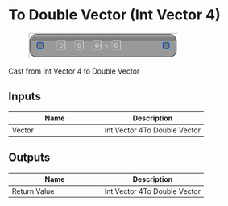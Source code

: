 # To Double Vector (Int Vector 4)

<div align="left" data-full-width="false"><figure><img src="../../../../api/Math/Conversions/To_Double_Vector_(Int_Vector_4).png" alt=""><figcaption></figcaption></figure></div>

Cast from Int Vector 4 to Double Vector

## Inputs

<table><thead><tr><th width="170">Name</th><th>Description</th></tr></thead><tbody><tr><td>Vector</td><td>Int Vector 4To Double Vector</td></tr></tbody></table>

## Outputs

<table><thead><tr><th width="170">Name</th><th>Description</th></tr></thead><tbody><tr><td>Return Value</td><td>Int Vector 4To Double Vector</td></tr></tbody></table>
